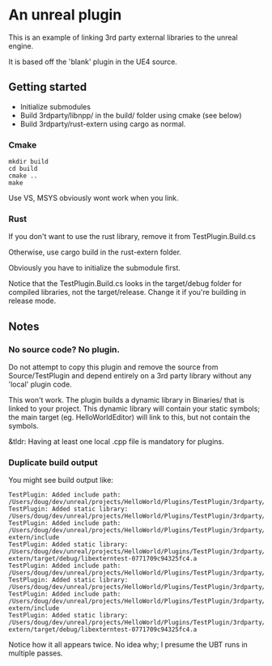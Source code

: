 # An unreal plugin

This is an example of linking 3rd party external libraries to the unreal engine.

It is based off the 'blank' plugin in the UE4 source.

## Getting started

- Initialize submodules
- Build 3rdparty/libnpp/ in the build/ folder using cmake (see below)
- Build 3rdparty/rust-extern using cargo as normal.

### Cmake

    mkdir build
    cd build
    cmake ..
    make

Use VS, MSYS obviously wont work when you link.

### Rust

If you don't want to use the rust library, remove it from TestPlugin.Build.cs

Otherwise, use cargo build in the rust-extern folder.

Obviously you have to initialize the submodule first.

Notice that the TestPlugin.Build.cs looks in the target/debug folder for
compiled libraries, not the target/release. Change it if you're building in
release mode.

## Notes

### No source code? No plugin.

Do not attempt to copy this plugin and remove the source from Source/TestPlugin
and depend entirely on a 3rd party library without any 'local' plugin code.

This won't work. The plugin builds a dynamic library in Binaries/ that is
linked to your project. This dynamic library will contain your static symbols;
the main target (eg. HelloWorldEditor) will link to this, but not contain the
symbols.

&tldr: Having at least one local .cpp file is mandatory for plugins.

### Duplicate build output

You might see build output like:

    TestPlugin: Added include path: /Users/doug/dev/unreal/projects/HelloWorld/Plugins/TestPlugin/3rdparty/libnpp/src
    TestPlugin: Added static library: /Users/doug/dev/unreal/projects/HelloWorld/Plugins/TestPlugin/3rdparty/libnpp/build/libnpp.a
    TestPlugin: Added include path: /Users/doug/dev/unreal/projects/HelloWorld/Plugins/TestPlugin/3rdparty/rust-extern/include
    TestPlugin: Added static library: /Users/doug/dev/unreal/projects/HelloWorld/Plugins/TestPlugin/3rdparty/rust-extern/target/debug/libexterntest-0771709c94325fc4.a
    TestPlugin: Added include path: /Users/doug/dev/unreal/projects/HelloWorld/Plugins/TestPlugin/3rdparty/libnpp/src
    TestPlugin: Added static library: /Users/doug/dev/unreal/projects/HelloWorld/Plugins/TestPlugin/3rdparty/libnpp/build/libnpp.a
    TestPlugin: Added include path: /Users/doug/dev/unreal/projects/HelloWorld/Plugins/TestPlugin/3rdparty/rust-extern/include
    TestPlugin: Added static library: /Users/doug/dev/unreal/projects/HelloWorld/Plugins/TestPlugin/3rdparty/rust-extern/target/debug/libexterntest-0771709c94325fc4.a

Notice how it all appears twice. No idea why; I presume the UBT runs in multiple passes.
